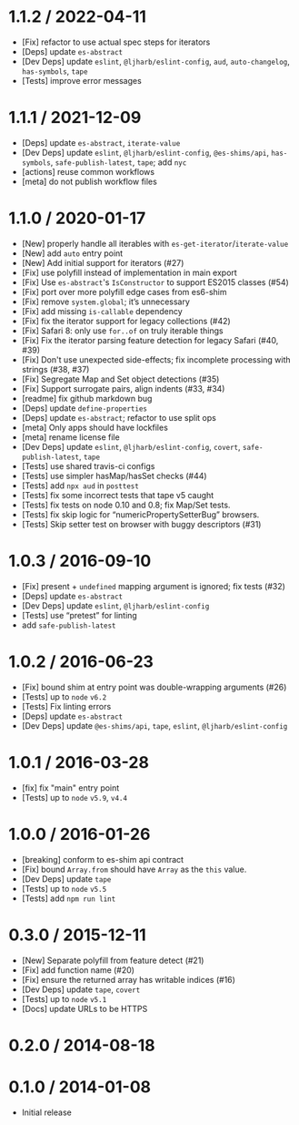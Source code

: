 1.1.2 / 2022-04-11
=================
* [Fix] refactor to use actual spec steps for iterators
* [Deps] update `es-abstract`
* [Dev Deps] update `eslint`, `@ljharb/eslint-config`, `aud`, `auto-changelog`, `has-symbols`, `tape`
* [Tests] improve error messages

1.1.1 / 2021-12-09
=================
* [Deps] update `es-abstract`, `iterate-value`
* [Dev Deps] update `eslint`, `@ljharb/eslint-config`, `@es-shims/api`, `has-symbols`, `safe-publish-latest`, `tape`; add `nyc`
* [actions] reuse common workflows
* [meta] do not publish workflow files

1.1.0 / 2020-01-17
=================
* [New] properly handle all iterables with `es-get-iterator`/`iterate-value`
* [New] add `auto` entry point
* [New] Add initial support for iterators (#27)
* [Fix] use polyfill instead of implementation in main export
* [Fix] Use `es-abstract`'s `IsConstructor` to support ES2015 classes (#54)
* [Fix] port over more polyfill edge cases from es6-shim
* [Fix] remove `system.global`; it’s unnecessary
* [Fix] add missing `is-callable` dependency
* [Fix] fix the iterator support for legacy collections (#42)
* [Fix] Safari 8: only use `for..of` on truly iterable things
* [Fix] Fix the iterator parsing feature detection for legacy Safari (#40, #39)
* [Fix] Don't use unexpected side-effects; fix incomplete processing with strings (#38, #37)
* [Fix] Segregate Map and Set object detections (#35)
* [Fix] Support surrogate pairs, align indents (#33, #34)
* [readme] fix github markdown bug
* [Deps] update `define-properties`
* [Deps] update `es-abstract`; refactor to use split ops
* [meta] Only apps should have lockfiles
* [meta] rename license file
* [Dev Deps] update `eslint`, `@ljharb/eslint-config`, `covert`, `safe-publish-latest`, `tape`
* [Tests] use shared travis-ci configs
* [Tests] use simpler hasMap/hasSet checks (#44)
* [Tests] add `npx aud` in `posttest`
* [Tests] fix some incorrect tests that tape v5 caught
* [Tests] fix tests on node 0.10 and 0.8; fix Map/Set tests.
* [Tests] fix skip logic for “numericPropertySetterBug” browsers.
* [Tests] Skip setter test on browser with buggy descriptors (#31)

1.0.3 / 2016-09-10
=================
  * [Fix] present + `undefined` mapping argument is ignored; fix tests (#32)
  * [Deps] update `es-abstract`
  * [Dev Deps] update `eslint`, `@ljharb/eslint-config`
  * [Tests] use “pretest” for linting
  * add `safe-publish-latest`

1.0.2 / 2016-06-23
=================
  * [Fix] bound shim at entry point was double-wrapping arguments (#26)
  * [Tests] up to `node` `v6.2`
  * [Tests] Fix linting errors
  * [Deps] update `es-abstract`
  * [Dev Deps] update `@es-shims/api`, `tape`, `eslint`, `@ljharb/eslint-config`

1.0.1 / 2016-03-28
=================
  * [fix] fix "main" entry point
  * [Tests] up to `node` `v5.9`, `v4.4`

1.0.0 / 2016-01-26
=================
  * [breaking] conform to es-shim api contract
  * [Fix] bound `Array.from` should have `Array` as the `this` value.
  * [Dev Deps] update `tape`
  * [Tests] up to `node` `v5.5`
  * [Tests] add `npm run lint`

0.3.0 / 2015-12-11
=================
  * [New] Separate polyfill from feature detect (#21)
  * [Fix] add function name (#20)
  * [Fix] ensure the returned array has writable indices (#16)
  * [Dev Deps] update `tape`, `covert`
  * [Tests] up to `node` `v5.1`
  * [Docs] update URLs to be HTTPS

0.2.0 / 2014-08-18
=================

0.1.0 / 2014-01-08
=================
  * Initial release
